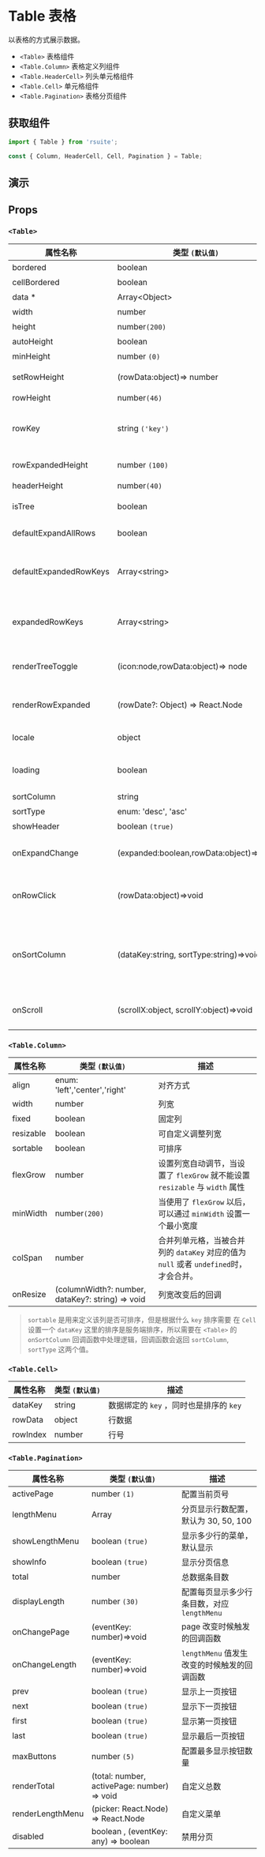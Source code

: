 # Table 表格

以表格的方式展示数据。

* `<Table>` 表格组件
* `<Table.Column>` 表格定义列组件
* `<Table.HeaderCell>` 列头单元格组件
* `<Table.Cell>` 单元格组件
* `<Table.Pagination>` 表格分页组件

## 获取组件

```js
import { Table } from 'rsuite';

const { Column, HeaderCell, Cell, Pagination } = Table;
```

## 演示

<!--{demo}-->

## Props

### `<Table>`

| 属性名称               | 类型 `(默认值)`                         | 描述                                                         |
| ---------------------- | --------------------------------------- | ------------------------------------------------------------ |
| bordered               | boolean                                 | 表格边框                                                     |
| cellBordered           | boolean                                 | 单元格边框                                                   |
| data \*                | Array&lt;Object&gt;                     | 表格数据                                                     |
| width                  | number                                  | 宽度                                                         |
| height                 | number`(200)`                           | 高度                                                         |
| autoHeight             | boolean                                 | 自动高度                                                     |
| minHeight              | number `(0)`                            | 最小高度                                                     |
| setRowHeight           | (rowData:object)=> number               | 自定义设置行高                                               |
| rowHeight              | number`(46)`                            | 行高                                                         |
| rowKey                 | string `('key')`                        | 每一个行对应的 `data` 中的唯一 `key`                         |
| rowExpandedHeight      | number `(100)`                          | 设置可展开区域的高度                                         |
| headerHeight           | number`(40)`                            | 表头高度                                                     |
| isTree                 | boolean                                 | 是否展示为树表格                                             |
| defaultExpandAllRows   | boolean                                 | 默认展开所有节点                                             |
| defaultExpandedRowKeys | Array&lt;string&gt;                     | 通过 rowKey 指定默认展开的行                                 |
| expandedRowKeys        | Array&lt;string&gt;                     | 通过 rowKey 指定展开的行 (受控)                              |
| renderTreeToggle       | (icon:node,rowData:object)=> node       | 树形表格，在展开节点的回调函数                               |
| renderRowExpanded      | (rowDate?: Object) => React.Node        | 自定义可以展开区域的内容                                     |
| locale                 | object                                  | 本地化语言配置                                               |
| loading                | boolean                                 | 显示 loading 状态                                            |
| sortColumn             | string                                  | 排序列名称                                                   |
| sortType               | enum: 'desc', 'asc'                     | 排序类型                                                     |
| showHeader             | boolean `(true)`                        | 显示表头                                                     |
| onExpandChange         | (expanded:boolean,rowData:object)=>void | 树形表格，在展开节点的回调函数                               |
| onRowClick             | (rowData:object)=>void                  | 行点击后的回调函数， 返回 `rowDate`                          |
| onSortColumn           | (dataKey:string, sortType:string)=>void | 点击排序列的回调函数，返回 `sortColumn`, `sortType` 这两个值 |
| onScroll               | (scrollX:object, scrollY:object)=>void  | 滚动条滚动时候的回调函数                                     |

### `<Table.Column>`

| 属性名称  | 类型 `(默认值)`                                  | 描述                                                                                  |
| --------- | ------------------------------------------------ | ------------------------------------------------------------------------------------- |
| align     | enum: 'left','center','right'                    | 对齐方式                                                                              |
| width     | number                                           | 列宽                                                                                  |
| fixed     | boolean                                          | 固定列                                                                                |
| resizable | boolean                                          | 可自定义调整列宽                                                                      |
| sortable  | boolean                                          | 可排序                                                                                |
| flexGrow  | number                                           | 设置列宽自动调节，当设置了 `flexGrow` 就不能设置 `resizable` 与 `width` 属性          |
| minWidth  | number`(200)`                                    | 当使用了 `flexGrow` 以后，可以通过 `minWidth` 设置一个最小宽度                        |
| colSpan   | number                                           | 合并列单元格，当被合并列的 `dataKey` 对应的值为 `null` 或者 `undefined`时，才会合并。 |
| onResize  | (columnWidth?: number, dataKey?: string) => void | 列宽改变后的回调                                                                      |

> `sortable` 是用来定义该列是否可排序，但是根据什么 `key` 排序需要 在 `Cell` 设置一个 `dataKey`
> 这里的排序是服务端排序，所以需要在 `<Table>` 的 `onSortColumn` 回调函数中处理逻辑，回调函数会返回 `sortColumn`, `sortType` 这两个值。

### `<Table.Cell>`

| 属性名称 | 类型 `(默认值)` | 描述                                    |
| -------- | --------------- | --------------------------------------- |
| dataKey  | string          | 数据绑定的 `key` ，同时也是排序的 `key` |
| rowData  | object          | 行数据                                  |
| rowIndex | number          | 行号                                    |

### `<Table.Pagination>`

| 属性名称         | 类型 `(默认值)`                             | 描述                                        |
| ---------------- | ------------------------------------------- | ------------------------------------------- |
| activePage       | number `(1)`                                | 配置当前页号                                |
| lengthMenu       | Array                                       | 分页显示行数配置，默认为 30, 50, 100        |
| showLengthMenu   | boolean `(true)`                            | 显示多少行的菜单，默认显示                  |
| showInfo         | boolean `(true)`                            | 显示分页信息                                |
| total            | number                                      | 总数据条目数                                |
| displayLength    | number `(30)`                               | 配置每页显示多少行条目数，对应 `lengthMenu` |
| onChangePage     | (eventKey: number)=>void                    | page 改变时候触发的回调函数                 |
| onChangeLength   | (eventKey: number)=>void                    | `lengthMenu` 值发生改变的时候触发的回调函数 |
| prev             | boolean `(true)`                            | 显示上一页按钮                              |
| next             | boolean `(true)`                            | 显示下一页按钮                              |
| first            | boolean `(true)`                            | 显示第一页按钮                              |
| last             | boolean `(true)`                            | 显示最后一页按钮                            |
| maxButtons       | number `(5)`                                | 配置最多显示按钮数量                        |
| renderTotal      | (total: number, activePage: number) => void | 自定义总数                                  |
| renderLengthMenu | (picker: React.Node) => React.Node          | 自定义菜单                                  |
| disabled         | boolean , (eventKey: any) => boolean        | 禁用分页                                    |
